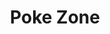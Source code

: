 ---
layout: place
title: "Poke Zone"
permalink: /new-jersey/ridgewood/poke-zone.html
stateAbbr: NJ
stateName: New Jersey
cityName: Ridgewood
seo:
  name: "Poke Zone"
  type: Restaurant
  links: http://www.pokezone43.com/
description: "Poke Zone serves delicious sushi in Ridgewood, New Jersey. Try fresh Japanese dishes for a great dining experience. Available for takeout, delivery, lunch, and dinner."
place_id: ChIJpcQy4NjlwokRJRjUV4tQayo
photos:
  - name: >-
      places/ChIJpcQy4NjlwokRJRjUV4tQayo/photos/AeeoHcLSYjYrK8NSmAqOmZwgGZyKNS-2pnfUeC3DNx2MLEf77zzZTV2Tgwkdx1JhFBdesjoIk73B6NQ-h--50Vj6bd6X0PHqICIAUzWTMdHs4q2pXHYrop-D1UpqNa21hST2_8oJRymCLKbF4PqcBfBH6QIoGneUu7gijXkHPLzlKI8_GH0dvZ7FkBDkYFJi0w5EForZ5KF7iPl0VzhLvhnxARg6k3JFO6GIptEu4JkJ2NMlAP9rcumWAHhkreSe1tvwI_Vv_Kpr2qSUxyAjewiS81ZAqKHjuaqY6arr9Q1eAnc2Wg
    widthPx: 3916
    heightPx: 3685
    authorAttributions:
      - displayName: Poke Zone
        uri: https://maps.google.com/maps/contrib/102990994861829842862
        photoUri: >-
          https://lh3.googleusercontent.com/a-/ALV-UjWmYB-NgqNJg4KxeRQ2ZqfxwPr_RN1x44ADsPyGM7YGVdqlQlY=s100-p-k-no-mo
    flagContentUri: >-
      https://www.google.com/local/imagery/report/?cb_client=maps_api_places.places_api&image_key=!1e10!2sAF1QipM0Ap1pz6GE0xwXU-MaGtvQdMwbWWAz9XOpWPIi&hl=en-US
    googleMapsUri: >-
      https://www.google.com/maps/place//data=!3m4!1e2!3m2!1sAF1QipM0Ap1pz6GE0xwXU-MaGtvQdMwbWWAz9XOpWPIi!2e10!4m2!3m1!1s0x89c2e5d8e032c4a5:0x2a6b508b57d41825
  - name: >-
      places/ChIJpcQy4NjlwokRJRjUV4tQayo/photos/AeeoHcIGwYyhIJ3zTgFfn27XHPHw2Bb8SMCWN-og6S0sAr80vG5jrrg0dQFC4iojAfs5-V54Rs7UagiG_PHI4-yJj0LAeSdJG1aW7DJsg6l2qVNDNzYKc9RsM7OHBAZJjdiT2exLkn1TJ-eBzbras3xweg8JPKmwlITHWH4uZo3f9Mda7x_LvhdhDw4yJRi6m4SztWnSxKF8jgq7I1v8ewM56j6Uu8gR3q1f66-i823ymBham-03riZA3Cxf74EZ8IBvt2efozL53JminSfbyAZd1xVXfy9QEhaVN2jj6Vr3W4OzjVJHl3ZX0WCgj3NDikOkq4XaTuTLk606b0Whl9_AoU4_yEe8zJ-TINMUgHopyIx467l5VbEjjOIN1t3QHX2jebcAMmpsJqtgYI_AUSmo_sa0MtQvyqw9asGSsK3A71B0kA
    widthPx: 3024
    heightPx: 4032
    authorAttributions:
      - displayName: alison herrera
        uri: https://maps.google.com/maps/contrib/118048104582565907272
        photoUri: >-
          https://lh3.googleusercontent.com/a/ACg8ocJcXcoWk3gA65WJpxGLlZwN9I6I8hOBEMTmxEGD9ajIKP7jkQ=s100-p-k-no-mo
    flagContentUri: >-
      https://www.google.com/local/imagery/report/?cb_client=maps_api_places.places_api&image_key=!1e10!2sCIHM0ogKEICAgIDD2cKsSQ&hl=en-US
    googleMapsUri: >-
      https://www.google.com/maps/place//data=!3m4!1e2!3m2!1sCIHM0ogKEICAgIDD2cKsSQ!2e10!4m2!3m1!1s0x89c2e5d8e032c4a5:0x2a6b508b57d41825
  - name: >-
      places/ChIJpcQy4NjlwokRJRjUV4tQayo/photos/AeeoHcJI-wwJWniF86FTgpOVRc7i0BCIZjFGtnfnSuUgxVwoS26UmM7kZWGM5s6p6JsvCPhv5Ld-jIUfFnxTZ9Dd9Q-no0VYc9cYjxqq_TT8hp2pUstlGpy3RIfwvK2lqvBjZ8rkAQZJ-IHgby1PHyltH1HJtgOYvQ94ZfcdiWw0gLIYHaC2Ws-eDoh6NZj2Lvdy4N2dTbIhYUtM0Q9rNqX9aTCZGMD7IRn4Ja-3vZ-NEpvQUvXe4jLQfH_pX2e3N1Kfi8thioT8kmBJ8sRQZR5X6kemt7MfSce6s_DkG5PZAeKltw
    widthPx: 3696
    heightPx: 2448
    authorAttributions:
      - displayName: Poke Zone
        uri: https://maps.google.com/maps/contrib/102990994861829842862
        photoUri: >-
          https://lh3.googleusercontent.com/a-/ALV-UjWmYB-NgqNJg4KxeRQ2ZqfxwPr_RN1x44ADsPyGM7YGVdqlQlY=s100-p-k-no-mo
    flagContentUri: >-
      https://www.google.com/local/imagery/report/?cb_client=maps_api_places.places_api&image_key=!1e10!2sAF1QipPB3lECHkGZEXHUopm0nQrY0MOio_6nUvmeTmss&hl=en-US
    googleMapsUri: >-
      https://www.google.com/maps/place//data=!3m4!1e2!3m2!1sAF1QipPB3lECHkGZEXHUopm0nQrY0MOio_6nUvmeTmss!2e10!4m2!3m1!1s0x89c2e5d8e032c4a5:0x2a6b508b57d41825
  - name: >-
      places/ChIJpcQy4NjlwokRJRjUV4tQayo/photos/AeeoHcIawmUc_1qCSTN2eGwKqxQTWNO6HS637Wp8ss9HEOkV0RfSeLBVJKNG_o6VsWrlYmJDzvwQZP4eeJHdAa9vtJlmdOsJhMxbOj_9__ZcxRmlHl8ikTxoEbW1UYG7R9qFEzeNkFEXEbZKPRRxFiJ2numlOk1eS-jXpL2pw2043J62HJXZ3dqDH52JW1Pat6gLDqatNSLRdUPk3SylSbayPY1fY5HPQ1eu01lPmUgCVzbUdQLXyG2jUBh4tjO00tToJw20p5213fUn66eWnFO2w8NcLnYGmzXFCKS0d5f-sTjnpuM5QbSUgkIF6JCZg0lgfZKReY7RJXlPo_zrybRqsSgJ62X44gu8XwnLjC5DwbG3LviNl4flxD061VPJSrHR5nMnTMY3juOL7NFs1fT52-QZeSCA_dSz2JZt8SYnLaxedw
    widthPx: 4032
    heightPx: 3024
    authorAttributions:
      - displayName: D T
        uri: https://maps.google.com/maps/contrib/115699866147625237192
        photoUri: >-
          https://lh3.googleusercontent.com/a/ACg8ocIn14qrqCtUY4n8TL_70SYCEYoUYwMvbfOm2k2er-jQdlNCMA=s100-p-k-no-mo
    flagContentUri: >-
      https://www.google.com/local/imagery/report/?cb_client=maps_api_places.places_api&image_key=!1e10!2sCIHM0ogKEICAgIDh2e3HRg&hl=en-US
    googleMapsUri: >-
      https://www.google.com/maps/place//data=!3m4!1e2!3m2!1sCIHM0ogKEICAgIDh2e3HRg!2e10!4m2!3m1!1s0x89c2e5d8e032c4a5:0x2a6b508b57d41825
  - name: >-
      places/ChIJpcQy4NjlwokRJRjUV4tQayo/photos/AeeoHcKMb63U7xAo4sVqhWsUo9nRlDpGlx7GgD0F3mUE_xE_fmtBTwdfgZrJYwYIQONMeZLPxMjxF7nw6Ia98dZuxgGZvrkcqIoV5HxXI_yMrc6zvQ7_xW9ti9kZC0vh4zjSE1348qw0F3F13zUksEMSsWXDLmb4TgQKI56kU8U1f9bPldCHwmTxeGmTRNACgh7w_4k005Tih5fWtpBhz5Qs4s0TYvVKWT9S7xaFG892sStiil5Z-Vq2Z7IJ0Hw52DVU3JTic0EIiwd5CVvATtMpckIz3Y7njUAP6EYW3XukUQDXtg
    widthPx: 881
    heightPx: 653
    authorAttributions:
      - displayName: Poke Zone
        uri: https://maps.google.com/maps/contrib/102990994861829842862
        photoUri: >-
          https://lh3.googleusercontent.com/a-/ALV-UjWmYB-NgqNJg4KxeRQ2ZqfxwPr_RN1x44ADsPyGM7YGVdqlQlY=s100-p-k-no-mo
    flagContentUri: >-
      https://www.google.com/local/imagery/report/?cb_client=maps_api_places.places_api&image_key=!1e10!2sAF1QipPAIFuCzcQ9G5ukZBxr9l97aZh5M-I3PcQF-ND6&hl=en-US
    googleMapsUri: >-
      https://www.google.com/maps/place//data=!3m4!1e2!3m2!1sAF1QipPAIFuCzcQ9G5ukZBxr9l97aZh5M-I3PcQF-ND6!2e10!4m2!3m1!1s0x89c2e5d8e032c4a5:0x2a6b508b57d41825
  - name: >-
      places/ChIJpcQy4NjlwokRJRjUV4tQayo/photos/AeeoHcJ5hS3lw-8z5Z0PwB5vYstQkBc5iNs5NBJZCyquSHRhNts7mkxNLcAYItu0nMJ8JROF8MU6CvE_vSiXKDuUjsyqcglFT0t7CCl9Ic6zZTJW4hB3I_vwKmixfLHdgBZWj7_a44VqyQsoaCTMyTsFqIqg9YzejzN5BnjZ8qkH4ps7AY6kywkhUlpYW79MMChKi7uUN4n8aKRduaqnf6pqz3lhqbRo33nsOzQKfOmCs-PLqTvu05hANbhEs5bntYH_ZP_Uoca_4qXT-pj-CVAjbY19nla5EcenLwepx2VFMkCMmKe2gvVHXZcd8wI3b6r8c_PmyzJTdFsMeUeMIlYhsIgI0EK-bNxBaQPCQ-WvRRrvB26qnuxKhOlR6pTB8urMM1FBIPY1MOYzBIroDobt0J35HApBJGGcs7pIBQtjV_LLjeeK
    widthPx: 3024
    heightPx: 4032
    authorAttributions:
      - displayName: Nicole Gomez
        uri: https://maps.google.com/maps/contrib/114519484656662892822
        photoUri: >-
          https://lh3.googleusercontent.com/a-/ALV-UjXEtyCRsSDpD6OPlzSKEuXNUqnafl1Qi2-7POfDUh0yXhE3ovwNUw=s100-p-k-no-mo
    flagContentUri: >-
      https://www.google.com/local/imagery/report/?cb_client=maps_api_places.places_api&image_key=!1e10!2sCIHM0ogKEICAgIDJ1qa5mgE&hl=en-US
    googleMapsUri: >-
      https://www.google.com/maps/place//data=!3m4!1e2!3m2!1sCIHM0ogKEICAgIDJ1qa5mgE!2e10!4m2!3m1!1s0x89c2e5d8e032c4a5:0x2a6b508b57d41825
  - name: >-
      places/ChIJpcQy4NjlwokRJRjUV4tQayo/photos/AeeoHcJbtYIVRgHhjgSO9A4g_5WIe9hCZO0FsnNPAfX3rbR-Wo08k7QYLd6l_TlSHiwwd7km1xXBEfYV0q0o0TfEbP7Rvv21M0wSKDiO6bjd30AGJ0aEYAtNbDqiDDSGxCWl200u_7Bz_eHsOOKZR1B9mTQgGMHGAwssC-9r7rAREns1xkhK9b3_MNVv6XDlmmstXo-nrm1shTCsJpGV7Srnv6NsfUYOCo_N8JfKLY9oDtYiclYmm4CX9xpfTFLd42Ob2Mhb0GtJtYr9J4mRfIJNLEM0v0h-HIfpWkmvPfupyqey0gwnBfBytIDMi3x5heIhSwO03oCplnzEcJ25V1cQGV958fGwU6BoJaCOFIScR1sh19YCO3AqcgPWcXO7UMlpizn83EMNCfHXs5x4y8BiOkyo6SzFdDloyEu-PH4WIE8OeI0
    widthPx: 4032
    heightPx: 3024
    authorAttributions:
      - displayName: D T
        uri: https://maps.google.com/maps/contrib/115699866147625237192
        photoUri: >-
          https://lh3.googleusercontent.com/a/ACg8ocIn14qrqCtUY4n8TL_70SYCEYoUYwMvbfOm2k2er-jQdlNCMA=s100-p-k-no-mo
    flagContentUri: >-
      https://www.google.com/local/imagery/report/?cb_client=maps_api_places.places_api&image_key=!1e10!2sCIHM0ogKEICAgIDh2e3HhgE&hl=en-US
    googleMapsUri: >-
      https://www.google.com/maps/place//data=!3m4!1e2!3m2!1sCIHM0ogKEICAgIDh2e3HhgE!2e10!4m2!3m1!1s0x89c2e5d8e032c4a5:0x2a6b508b57d41825
  - name: >-
      places/ChIJpcQy4NjlwokRJRjUV4tQayo/photos/AeeoHcLWRR8rThrsPMfbbrqBwvdK0Hbm0KtBHcBhDxwVfH8dTqPh3D8pzfXrJ-uazkHlu3yV3lJxvg9uZV-6UniQvmSQAI7JoON0j-U-YRfysspFe1uv_Fvsa9jSjWM32-GrRF8sQLhFTReyG8CijXB7eqyN2EVi4sqKLdsz-OxllIBB6uUFfW51QMysg0T2VzsNeOAi_DARna65o90v0_xQUJapiDdzavNeLdOohye5bJ5OnIessvN5uyct4Stdbt63yGHednF9NskAMC-tyv5ueac_VNnSfrZ7V2EHqLnVod9TlXOveWEH5iU64Tce9OejICaKBvg2tzVEIjZQ8v0-FR1YSvJoyN53xAzgr7W8eBzTsVdjqgKDpSIneg-aZ8pq8eCQhmxIiKiftwDunbEqgJAM6Ht1pZEJ1eVDnDSGwcU2IVI
    widthPx: 3072
    heightPx: 4080
    authorAttributions:
      - displayName: Oleksii H
        uri: https://maps.google.com/maps/contrib/103198903335637905231
        photoUri: >-
          https://lh3.googleusercontent.com/a-/ALV-UjVlJY-SpptXwx5oxGlfnNWlonAlFf9LWvDSc3JN-Is-vHMF4br53w=s100-p-k-no-mo
    flagContentUri: >-
      https://www.google.com/local/imagery/report/?cb_client=maps_api_places.places_api&image_key=!1e10!2sCIHM0ogKEICAgIDJ6rnD2AE&hl=en-US
    googleMapsUri: >-
      https://www.google.com/maps/place//data=!3m4!1e2!3m2!1sCIHM0ogKEICAgIDJ6rnD2AE!2e10!4m2!3m1!1s0x89c2e5d8e032c4a5:0x2a6b508b57d41825
  - name: >-
      places/ChIJpcQy4NjlwokRJRjUV4tQayo/photos/AeeoHcLfSDdLxxkD9f27--6tJw-ccPPXFXOMYbHGCk8VVLo5YLPTxPvd0qf_FFXkBJDjENXHb-FTnx59mKjW56SyjqQOyF_lreXDL4f3LMnkVUgYzOtYGW7q2xSliYWRvqUXKwktqvC1LZRoUnNGUx1d31AdSjrz5AU6ISC6cLHP2I45pXQ32m49hUQR9UeWCh97lkH4pUVlT3RiNVWmpPkFY5vWi2yLZcWuL2s1LhCKX0Wf0nn86IBJDmY6vbD-8CjB5t_04eoU4mV_4ACZq0U0P3Lj-ztdGXcuRfRqWUhPjUYFpg
    widthPx: 3696
    heightPx: 2448
    authorAttributions:
      - displayName: Poke Zone
        uri: https://maps.google.com/maps/contrib/102990994861829842862
        photoUri: >-
          https://lh3.googleusercontent.com/a-/ALV-UjWmYB-NgqNJg4KxeRQ2ZqfxwPr_RN1x44ADsPyGM7YGVdqlQlY=s100-p-k-no-mo
    flagContentUri: >-
      https://www.google.com/local/imagery/report/?cb_client=maps_api_places.places_api&image_key=!1e10!2sAF1QipMl5p-thFu64vV5fy_oeZv5lEgFRW6nWMPYyeEf&hl=en-US
    googleMapsUri: >-
      https://www.google.com/maps/place//data=!3m4!1e2!3m2!1sAF1QipMl5p-thFu64vV5fy_oeZv5lEgFRW6nWMPYyeEf!2e10!4m2!3m1!1s0x89c2e5d8e032c4a5:0x2a6b508b57d41825
  - name: >-
      places/ChIJpcQy4NjlwokRJRjUV4tQayo/photos/AeeoHcLFUyyziN2VIQOPEFsE9UP8KG7MyZgcPfLoU7vkcSoHekhcBZWajLd-TQi8b0KEG6ZW5aM02gKa7HCivCXuri4VJWrap-MNKV6HE2ntscHUhfasRtyL2t7M0ZjteXYW680Tbv_9sqWytzd1t8XAVZH-y69hwuXpzUh2CklUXt8kf1rErETF7RqvkIuaVWR4-AgpGXFBLcHFt9KuzXWAR2mOneEObojFm5FZgn0NIbDTxY07xHcu1rBh0Hcb3XDSp7Z8wnEvqs1EbGctDcm22lJ5aazBUXIYyeGHlByLsvFSgA
    widthPx: 3696
    heightPx: 2448
    authorAttributions:
      - displayName: Poke Zone
        uri: https://maps.google.com/maps/contrib/102990994861829842862
        photoUri: >-
          https://lh3.googleusercontent.com/a-/ALV-UjWmYB-NgqNJg4KxeRQ2ZqfxwPr_RN1x44ADsPyGM7YGVdqlQlY=s100-p-k-no-mo
    flagContentUri: >-
      https://www.google.com/local/imagery/report/?cb_client=maps_api_places.places_api&image_key=!1e10!2sAF1QipNdiWjMSQznkv27GYi5x7GMcv8xdBf0S5Xm3xr6&hl=en-US
    googleMapsUri: >-
      https://www.google.com/maps/place//data=!3m4!1e2!3m2!1sAF1QipNdiWjMSQznkv27GYi5x7GMcv8xdBf0S5Xm3xr6!2e10!4m2!3m1!1s0x89c2e5d8e032c4a5:0x2a6b508b57d41825
address: 43 E Ridgewood Ave, Ridgewood, NJ 07450, USA
street: 43 E Ridgewood Ave
city: Ridgewood
state: NJ
zip: '07450'
country: USA
neighborhood: null
latitude: '40.979756'
longitude: '-74.118880'
accessibility_options:
  wheelchairAccessibleEntrance: true
  wheelchairAccessibleRestroom: true
  wheelchairAccessibleSeating: true
business_status: OPERATIONAL
name: Poke Zone
google_maps_links:
  directionsUri: >-
    https://www.google.com/maps/dir//''/data=!4m7!4m6!1m1!4e2!1m2!1m1!1s0x89c2e5d8e032c4a5:0x2a6b508b57d41825!3e0
  placeUri: https://maps.google.com/?cid=3056625331505207333
  writeAReviewUri: >-
    https://www.google.com/maps/place//data=!4m3!3m2!1s0x89c2e5d8e032c4a5:0x2a6b508b57d41825!12e1
  reviewsUri: >-
    https://www.google.com/maps/place//data=!4m4!3m3!1s0x89c2e5d8e032c4a5:0x2a6b508b57d41825!9m1!1b1
  photosUri: >-
    https://www.google.com/maps/place//data=!4m3!3m2!1s0x89c2e5d8e032c4a5:0x2a6b508b57d41825!10e5
primary_type: Sushi Restaurant
opening_hours:
  regular: null
  current: null
secondary_opening_hours:
  regular:
    weekdayDescriptions: null
    type: null
  current:
    weekdayDescriptions: null
    type: null
phone: (201) 345-0830
price_level: null
price_range: $10 &ndash; $20
rating: '4.4'
rating_count: 0
website: http://www.pokezone43.com/
reviews:
  - name: >-
      places/ChIJpcQy4NjlwokRJRjUV4tQayo/reviews/ChdDSUhNMG9nS0VJQ0FnSURicWI3czl3RRAB
    relativePublishTimeDescription: 8 months ago
    rating: 4
    text:
      text: >-
        Nice casual poke place for lunch in Ridgewood.

        The spicy tonkatsu ramen was pretty good (good noodles and toppings, the
        broth is thin but tasty). The poke bowl was fine too (just a minor thing
        it was too saturated in sauce).
      languageCode: en
    originalText:
      text: >-
        Nice casual poke place for lunch in Ridgewood.

        The spicy tonkatsu ramen was pretty good (good noodles and toppings, the
        broth is thin but tasty). The poke bowl was fine too (just a minor thing
        it was too saturated in sauce).
      languageCode: en
    authorAttribution:
      displayName: Laurel Clare
      uri: https://www.google.com/maps/contrib/111224904675076871933/reviews
      photoUri: >-
        https://lh3.googleusercontent.com/a/ACg8ocIyj0nFktXIoeGjlwPDkjs3dkjqyirE7g_KCa9-yhaTGflLxQ=s128-c0x00000000-cc-rp-mo-ba5
    publishTime: '2024-08-06T22:19:39.834788Z'
    flagContentUri: >-
      https://www.google.com/local/review/rap/report?postId=ChdDSUhNMG9nS0VJQ0FnSURicWI3czl3RRAB&d=17924085&t=1
    googleMapsUri: >-
      https://www.google.com/maps/reviews/data=!4m6!14m5!1m4!2m3!1sChdDSUhNMG9nS0VJQ0FnSURicWI3czl3RRAB!2m1!1s0x89c2e5d8e032c4a5:0x2a6b508b57d41825
  - name: >-
      places/ChIJpcQy4NjlwokRJRjUV4tQayo/reviews/ChZDSUhNMG9nS0VJQ0FnSUNCNHZfU1JREAE
    relativePublishTimeDescription: 2 years ago
    rating: 2
    text:
      text: >-
        We ordered poke bowls from here. Everything is flavorless and bland. My
        friend enjoyed hers , however mine was really a mess and not in a good
        way. The rice was sticky and had zero flavor, the zucchini noodles were
        crispy but completely bland. The fish itself, I got three proteins,
        salmon, spicy tuna, spicy salmon. The fresh salmon was okay, very
        average. The spicy salmon and spicy tuna had good textures but again…
        flavorless. Overall, would not recommend, would not order again.
      languageCode: en
    originalText:
      text: >-
        We ordered poke bowls from here. Everything is flavorless and bland. My
        friend enjoyed hers , however mine was really a mess and not in a good
        way. The rice was sticky and had zero flavor, the zucchini noodles were
        crispy but completely bland. The fish itself, I got three proteins,
        salmon, spicy tuna, spicy salmon. The fresh salmon was okay, very
        average. The spicy salmon and spicy tuna had good textures but again…
        flavorless. Overall, would not recommend, would not order again.
      languageCode: en
    authorAttribution:
      displayName: Anna Correa
      uri: https://www.google.com/maps/contrib/105473749350721130261/reviews
      photoUri: >-
        https://lh3.googleusercontent.com/a-/ALV-UjWI3sOLPzTspOm-5IxzW4dQxBiP0ULBaeauV6jXqqNolPH8xA=s128-c0x00000000-cc-rp-mo-ba5
    publishTime: '2022-12-21T04:02:13.419853Z'
    flagContentUri: >-
      https://www.google.com/local/review/rap/report?postId=ChZDSUhNMG9nS0VJQ0FnSUNCNHZfU1JREAE&d=17924085&t=1
    googleMapsUri: >-
      https://www.google.com/maps/reviews/data=!4m6!14m5!1m4!2m3!1sChZDSUhNMG9nS0VJQ0FnSUNCNHZfU1JREAE!2m1!1s0x89c2e5d8e032c4a5:0x2a6b508b57d41825
  - name: >-
      places/ChIJpcQy4NjlwokRJRjUV4tQayo/reviews/ChZDSUhNMG9nS0VJQ0FnSURZLThIT0dnEAE
    relativePublishTimeDescription: 5 years ago
    rating: 4
    text:
      text: >-
        Its different then what you are used to at a poke spot. They sushi was
        fresh tasted great. Its table service so as you build it the waiter puts
        it all together for you. One think I wasnt used to was how they prepped
        the sushi in your bowl. Its was like minced which I kinda liked. You
        were able to get more bites with your other toppings. The rock shrimp
        appetizer was lights out and the serve bubble tea.  Better then that
        stuff they serve in the mall. I will be back and bringing some more
        friends. If you aren't a sushi fan you can put shrimp or chicken in your
        bowl which made my wife happy.  If you are a poke fanatic you will be
        happy and if you want a roll the fantastic roll was outstanding.
      languageCode: en
    originalText:
      text: >-
        Its different then what you are used to at a poke spot. They sushi was
        fresh tasted great. Its table service so as you build it the waiter puts
        it all together for you. One think I wasnt used to was how they prepped
        the sushi in your bowl. Its was like minced which I kinda liked. You
        were able to get more bites with your other toppings. The rock shrimp
        appetizer was lights out and the serve bubble tea.  Better then that
        stuff they serve in the mall. I will be back and bringing some more
        friends. If you aren't a sushi fan you can put shrimp or chicken in your
        bowl which made my wife happy.  If you are a poke fanatic you will be
        happy and if you want a roll the fantastic roll was outstanding.
      languageCode: en
    authorAttribution:
      displayName: JJ C
      uri: https://www.google.com/maps/contrib/117292265203044682891/reviews
      photoUri: >-
        https://lh3.googleusercontent.com/a/ACg8ocIxIm48pV-kh-RT_hoq8co9KAACftmcbp1vCer6EmPtpq6IXA=s128-c0x00000000-cc-rp-mo-ba6
    publishTime: '2019-05-24T20:52:21.855553Z'
    flagContentUri: >-
      https://www.google.com/local/review/rap/report?postId=ChZDSUhNMG9nS0VJQ0FnSURZLThIT0dnEAE&d=17924085&t=1
    googleMapsUri: >-
      https://www.google.com/maps/reviews/data=!4m6!14m5!1m4!2m3!1sChZDSUhNMG9nS0VJQ0FnSURZLThIT0dnEAE!2m1!1s0x89c2e5d8e032c4a5:0x2a6b508b57d41825
  - name: >-
      places/ChIJpcQy4NjlwokRJRjUV4tQayo/reviews/ChdDSUhNMG9nS0VJQ0FnSUQ5b3JyUDBnRRAB
    relativePublishTimeDescription: a year ago
    rating: 5
    text:
      text: >-
        Food, portion, presentation incredible!!! I felt like my mama cooked up
        some dinner. Will continue to order from here, thank you for your
        service!! Love you 
      languageCode: en
    originalText:
      text: >-
        Food, portion, presentation incredible!!! I felt like my mama cooked up
        some dinner. Will continue to order from here, thank you for your
        service!! Love you 
      languageCode: en
    authorAttribution:
      displayName: Gia Rosa
      uri: https://www.google.com/maps/contrib/105583850546990788663/reviews
      photoUri: >-
        https://lh3.googleusercontent.com/a/ACg8ocJdorhUp6ZUn2XVwkDSHSwjH3R8Tw6a2fdxLkKopqv2XJdQXg=s128-c0x00000000-cc-rp-mo
    publishTime: '2024-03-14T18:48:46.599136Z'
    flagContentUri: >-
      https://www.google.com/local/review/rap/report?postId=ChdDSUhNMG9nS0VJQ0FnSUQ5b3JyUDBnRRAB&d=17924085&t=1
    googleMapsUri: >-
      https://www.google.com/maps/reviews/data=!4m6!14m5!1m4!2m3!1sChdDSUhNMG9nS0VJQ0FnSUQ5b3JyUDBnRRAB!2m1!1s0x89c2e5d8e032c4a5:0x2a6b508b57d41825
  - name: >-
      places/ChIJpcQy4NjlwokRJRjUV4tQayo/reviews/ChdDSUhNMG9nS0VJQ0FnSUM5N0xYeHNRRRAB
    relativePublishTimeDescription: a year ago
    rating: 1
    text:
      text: >-
        I seldom write reviews however, I feel the need to warn everybody that
        feels the need to try this place to please stay away! My pregnant wife
        and I just tried Poke Zone for the first time and got extremely sick.
        After eating our bowl about halfway we found Mold on what appears to be
        a fried onion, I stopped looking for the mold after that and threw the
        bowl away. Not sure if the mold made us sick or if the type of fish we
        chose was bad. Please go somewhere else and do not take the risk. Please
        see attached photo.
      languageCode: en
    originalText:
      text: >-
        I seldom write reviews however, I feel the need to warn everybody that
        feels the need to try this place to please stay away! My pregnant wife
        and I just tried Poke Zone for the first time and got extremely sick.
        After eating our bowl about halfway we found Mold on what appears to be
        a fried onion, I stopped looking for the mold after that and threw the
        bowl away. Not sure if the mold made us sick or if the type of fish we
        chose was bad. Please go somewhere else and do not take the risk. Please
        see attached photo.
      languageCode: en
    authorAttribution:
      displayName: Nick Bakis
      uri: https://www.google.com/maps/contrib/100882562480669630413/reviews
      photoUri: >-
        https://lh3.googleusercontent.com/a/ACg8ocIfTG2dB1eY9_Cp9CNb0Ys81RU9xjN7U3cmmsaTmEG2Dk85Fg=s128-c0x00000000-cc-rp-mo
    publishTime: '2024-03-04T01:21:10.137004Z'
    flagContentUri: >-
      https://www.google.com/local/review/rap/report?postId=ChdDSUhNMG9nS0VJQ0FnSUM5N0xYeHNRRRAB&d=17924085&t=1
    googleMapsUri: >-
      https://www.google.com/maps/reviews/data=!4m6!14m5!1m4!2m3!1sChdDSUhNMG9nS0VJQ0FnSUM5N0xYeHNRRRAB!2m1!1s0x89c2e5d8e032c4a5:0x2a6b508b57d41825
parking_options:
  paidStreetParking: true
  valetParking: false
payment_options:
  acceptsCreditCards: true
  acceptsDebitCards: true
  acceptsCashOnly: false
  acceptsNfc: true
allow_dogs: null
curbside_pickup: null
delivery: true
dine_in: true
good_for_children: true
good_for_groups: null
good_for_sports: false
live_music: false
menu_for_children: null
outdoor_seating: null
reservable: true
restroom: true
serves_beer: false
serves_breakfast: null
serves_brunch: false
serves_cocktails: false
serves_coffee: false
serves_dinner: true
serves_dessert: true
serves_lunch: true
serves_vegetarian_food: null
serves_wine: false
takeout: true
update_category: essentials
summary: null

---